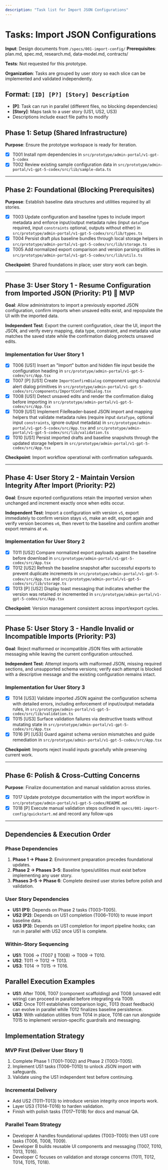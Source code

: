 ```yaml
---
description: "Task list for Import JSON Configurations"
---
```


# Tasks: Import JSON Configurations

**Input**: Design documents from `/specs/001-import-config/`
**Prerequisites**: plan.md, spec.md, research.md, data-model.md, contracts/

**Tests**: Not requested for this prototype.

**Organization**: Tasks are grouped by user story so each slice can be implemented and validated independently.

## Format: `[ID] [P?] [Story] Description`

- **[P]**: Task can run in parallel (different files, no blocking dependencies)
- **[Story]**: Maps task to a user story (US1, US2, US3)
- Descriptions include exact file paths to modify

## Phase 1: Setup (Shared Infrastructure)

**Purpose**: Ensure the prototype workspace is ready for iteration.

- [x] T001 Install npm dependencies in `src/prototype/admin-portal/v1-gpt-5-codex`
- [x] T002 Review existing sample configuration data in `src/prototype/admin-portal/v1-gpt-5-codex/src/lib/sample-data.ts`

---

## Phase 2: Foundational (Blocking Prerequisites)

**Purpose**: Establish baseline data structures and utilities required by all stories.

- [x] T003 Update configuration and baseline types to include import metadata and enforce input/output metadata rules (input `dataType` required, input `constraints` optional, outputs without either) in `src/prototype/admin-portal/v1-gpt-5-codex/src/lib/types.ts`
- [x] T004 Persist draft plus baseline bundles through local storage helpers in `src/prototype/admin-portal/v1-gpt-5-codex/src/lib/storage.ts`
- [x] T005 Add normalized export comparison and version parsing utilities in `src/prototype/admin-portal/v1-gpt-5-codex/src/lib/utils.ts`

**Checkpoint**: Shared foundations in place; user story work can begin.

---

## Phase 3: User Story 1 - Resume Configuration from Imported JSON (Priority: P1) 🎯 MVP

**Goal**: Allow administrators to import a previously exported JSON configuration, confirm imports when unsaved edits exist, and repopulate the UI with the imported data.

**Independent Test**: Export the current configuration, clear the UI, import the JSON, and verify every mapping, data type, constraint, and metadata value matches the saved state while the confirmation dialog protects unsaved edits.

### Implementation for User Story 1

- [x] T006 [US1] Insert an "Import" button and hidden file input beside the configuration heading in `src/prototype/admin-portal/v1-gpt-5-codex/src/App.tsx`
- [x] T007 [P] [US1] Create `ImportConfirmDialog` component using shadcn/ui alert dialog primitives in `src/prototype/admin-portal/v1-gpt-5-codex/src/components/ImportConfirmDialog.tsx`
- [x] T008 [US1] Detect unsaved edits and render the confirmation dialog before importing in `src/prototype/admin-portal/v1-gpt-5-codex/src/App.tsx`
- [x] T009 [US1] Implement FileReader-based JSON import and mapping helpers that validate metadata rules (require input `dataType`, optional input `constraints`, ignore output metadata) in `src/prototype/admin-portal/v1-gpt-5-codex/src/App.tsx` and `src/prototype/admin-portal/v1-gpt-5-codex/src/lib/validation.ts`
- [x] T010 [US1] Persist imported drafts and baseline snapshots through the updated storage helpers in `src/prototype/admin-portal/v1-gpt-5-codex/src/App.tsx`

**Checkpoint**: Import workflow operational with confirmation safeguards.

---

## Phase 4: User Story 2 - Maintain Version Integrity After Import (Priority: P2)

**Goal**: Ensure exported configurations retain the imported version when unchanged and increment exactly once when edits occur.

**Independent Test**: Import a configuration with version `v5`, export immediately to confirm version stays `v5`, make an edit, export again and verify version becomes `v6`, then revert to the baseline and confirm another export remains at `v6`.

### Implementation for User Story 2

- [x] T011 [US2] Compare normalized export payloads against the baseline before download in `src/prototype/admin-portal/v1-gpt-5-codex/src/App.tsx`
- [x] T012 [US2] Refresh the baseline snapshot after successful exports to prevent duplicate increments in `src/prototype/admin-portal/v1-gpt-5-codex/src/App.tsx` and `src/prototype/admin-portal/v1-gpt-5-codex/src/lib/storage.ts`
- [x] T013 [P] [US2] Display toast messaging that indicates whether the version was retained or incremented in `src/prototype/admin-portal/v1-gpt-5-codex/src/App.tsx`

**Checkpoint**: Version management consistent across import/export cycles.

---

## Phase 5: User Story 3 - Handle Invalid or Incompatible Imports (Priority: P3)

**Goal**: Reject malformed or incompatible JSON files with actionable messaging while leaving the current configuration untouched.

**Independent Test**: Attempt imports with malformed JSON, missing required sections, and unsupported schema versions; verify each attempt is blocked with a descriptive message and the existing configuration remains intact.

### Implementation for User Story 3

- [x] T014 [US3] Validate imported JSON against the configuration schema with detailed errors, including enforcement of input/output metadata rules, in `src/prototype/admin-portal/v1-gpt-5-codex/src/lib/validation.ts`
- [x] T015 [US3] Surface validation failures via destructive toasts without mutating state in `src/prototype/admin-portal/v1-gpt-5-codex/src/App.tsx`
- [x] T016 [P] [US3] Guard against schema version mismatches and guide remediation in `src/prototype/admin-portal/v1-gpt-5-codex/src/App.tsx`

**Checkpoint**: Imports reject invalid inputs gracefully while preserving current work.

---

## Phase 6: Polish & Cross-Cutting Concerns

**Purpose**: Finalize documentation and manual validation across stories.

- [x] T017 Update prototype documentation with the import workflow in `src/prototype/admin-portal/v1-gpt-5-codex/README.md`
- [x] T018 [P] Execute manual validation steps outlined in `specs/001-import-config/quickstart.md` and record any follow-ups

---

## Dependencies & Execution Order

### Phase Dependencies

1. **Phase 1 → Phase 2**: Environment preparation precedes foundational updates.
2. **Phase 2 → Phases 3–5**: Baseline types/utilities must exist before implementing any user story.
3. **Phases 3–5 → Phase 6**: Complete desired user stories before polish and validation.

### User Story Dependencies

- **US1 (P1)**: Depends on Phase 2 tasks (T003–T005).
- **US2 (P2)**: Depends on US1 completion (T006–T010) to reuse import baseline data.
- **US3 (P3)**: Depends on US1 completion for import pipeline hooks; can run in parallel with US2 once US1 is complete.

### Within-Story Sequencing

- **US1**: T006 → (T007 ∥ T008) → T009 → T010.
- **US2**: T011 → T012 → T013.
- **US3**: T014 → T015 → T016.

## Parallel Execution Examples

- **US1**: After T006, T007 (component scaffolding) and T008 (unsaved edit wiring) can proceed in parallel before integrating via T009.
- **US2**: Once T011 establishes comparison logic, T013 (toast feedback) can evolve in parallel while T012 finalizes baseline persistence.
- **US3**: With validation utilities from T014 in place, T016 can run alongside T015 to implement version-specific guardrails and messaging.

## Implementation Strategy

### MVP First (Deliver User Story 1)

1. Complete Phase 1 (T001–T002) and Phase 2 (T003–T005).
2. Implement US1 tasks (T006–T010) to unlock JSON import with safeguards.
3. Validate using the US1 independent test before continuing.

### Incremental Delivery

- Add US2 (T011–T013) to introduce version integrity once imports work.
- Layer US3 (T014–T016) to harden validation.
- Finish with polish tasks (T017–T018) for docs and manual QA.

### Parallel Team Strategy

- Developer A handles foundational updates (T003–T005) then US1 core tasks (T006, T008, T009).
- Developer B builds reusable UI components and messaging (T007, T010, T013, T016).
- Developer C focuses on validation and storage concerns (T011, T012, T014, T015, T018).
